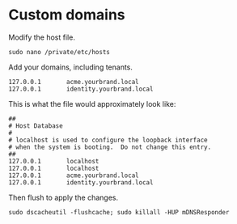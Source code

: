 # Custom domains

Modify the host file.

```
sudo nano /private/etc/hosts
```

Add your domains, including tenants.

```
127.0.0.1       acme.yourbrand.local
127.0.0.1       identity.yourbrand.local
```

This is what the file would approximately look like:

```
##
# Host Database
#
# localhost is used to configure the loopback interface
# when the system is booting.  Do not change this entry.
##
127.0.0.1       localhost
127.0.0.1       localhost
127.0.0.1       acme.yourbrand.local
127.0.0.1       identity.yourbrand.local
```

Then flush to apply the changes.

```
sudo dscacheutil -flushcache; sudo killall -HUP mDNSResponder
```
